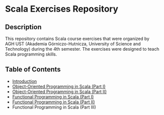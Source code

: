 # Scala Exercises Repository
## Description
This repository contains Scala course exercises that were organized by AGH UST (Akademia Górniczo-Hutnicza, University of Science and Technology)
during the 4th semester.
The exercises were designed to teach Scala programming skills.

## Table of Contents
* [Introduction](./lab1)
* [Object-Oriented Programming in Scala (Part I)](./lab2)
* [Object-Oriented Programming in Scala (Part II)](./lab3)
* [Functional Programming in Scala (Part I)](./lab4)
* [Functional Programming in Scala (Part II)](./lab5)
* Functional Programming in Scala (Part III)
